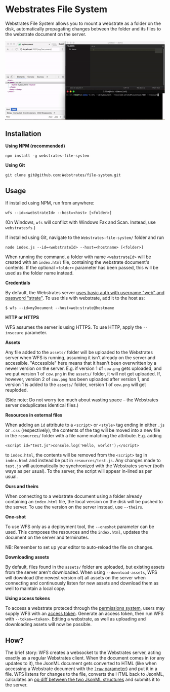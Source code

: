 
# Webstrates File System

Webstrates File System allows you to mount a webstrate as a folder on the disk, automatically propagating changes between the folder and its files to the webstrate document on the server.

![WFS demo](demo.gif)

## Installation

**Using NPM (recommended)**

    npm install -g webstrates-file-system

**Using Git**

    git clone git@github.com:Webstrates/file-system.git

## Usage

If installed using NPM, run from anywhere:

    wfs --id=<webstrateId> --host=<host> [<folder>]

(On Windows, `wfs` will conflict with Windows Fax and Scan. Instead, use `webstratesfs`.)

If installed using Git, navigate to the `Webstrates-file-system/` folder and run

    node index.js --id=<webstrateId> --host=<hostname> [<folder>]

When running the command, a folder with name `<webstrateId>` will be created with an `index.html` file, containing the webstrate document's contents. If the optional `<folder>` parameter has been passed, this will be used as the folder name instead.

**Credentials**

By default, the Webstrates server [uses basic auth with username "web" and password "strate"](https://webstrates.github.io/userguide/server-config.html#basic-settings). To use this with webstrate, add it to the host as:

    $ wfs --id=myDocument --host=web:strate@hostname

**HTTP or HTTPS**

WFS assumes the server is using HTTPS. To use HTTP, apply the `--insecure` parameter.

**Assets**

Any file added to the `assets/` folder will be uploaded to the Webstrates server when WFS is running, assuming it isn't already on the server and accessible. "Accessible" here means that it hasn't been overwritten by a newer version on the server. E.g. if version 1 of `cow.png` gets uploaded, and we put version 1 of `cow.png` in the `assets/` folder, it will not get uploaded. If, however, version 2 of `cow.png` has been uploaded after version 1, and version 1 is added to the `assets/` folder, version 1 of `cow.png` will get reuploded.

(Side note: Do not worry too much about wasting space – the Webstrates server deduplicates identical files.)

**Resources in external files**

When adding an `id` attribute to a `<script>` or `<style>` tag ending in either `.js` or `.css` (respectively), the contents of the tag will be moved into a new file in the `resources/` folder with a file name matching the attribute. E.g. adding

    <script id="test.js">console.log('Hello, world!');</script>

to `index.html`, the contents will be removed from the `<script>` tag in `index.html` and instead be put in `resources/test.js`. Any changes made to `test.js` will automatically be synchronized with the Webstrates server (both ways as per usual). To the server, the script will appear in-lined as per usual.

**Ours and theirs**

When connecting to a webstrate document using a folder already containing an `index.html` file, the local version on the disk will be pushed to the server. To use the version on the server instead, use `--theirs`.

**One-shot**

To use WFS only as a deployment tool, the `--oneshot` parameter can be used. This composes the resources and the `index.html`, updates the document on the server and terminates.

NB: Remember to set up your editor to auto-reload the file on changes.

**Downloading assets**

By default, files found in the `assets/` folder are uploaded, but existing assets from the server aren't downloaded. When using `--download-assets`, WFS will download (the newest version of) all assets on the server when connecting and continuously listen for new assets and download them as well to maintain a local copy.

**Using access tokens**

To access a webstrate proteced through the [permissions system](https://webstrates.github.io/userguide/api/permissions.html), users may supply WFS with an [access token](https://webstrates.github.io/userguide/api/access-tokens.html). Generate an access token, then run WFS with `--token=<token>`. Editing a webstrate, as well as uploading and downloading assets will now be possible.

## How?

The brief story: WFS creates a websocket to the Webstrates server, acting exactly as a regular Webstrates client. When the document comes in (or any updates to it), the JsonML document gets converted to HTML (like when accessing a Webstrate document with the [`?raw` parameter](https://webstrates.github.io/userguide/http-api.html#accessing-the-history-of-a-webstrate)) and put it in a file. WFS listens for changes to the file, converts the HTML back to JsonML, calculates an [op diff between the two JsonML structures](https://github.com/kbadk/json0-ot-diff) and submits it to the server.